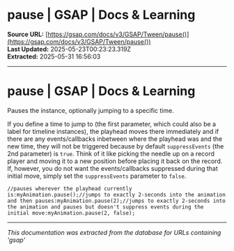 # pause | GSAP | Docs & Learning

**Source URL:** [https://gsap.com/docs/v3/GSAP/Tween/pause()](https://gsap.com/docs/v3/GSAP/Tween/pause())  
**Last Updated:** 2025-05-23T00:23:23.319Z  
**Extracted:** 2025-05-31 16:56:03

---

# pause | GSAP | Docs & Learning

Pauses the instance, optionally jumping to a specific time.

If you define a time to jump to (the first parameter, which could also be a label for timeline instances), the playhead moves there immediately and if there are any events/callbacks inbetween where the playhead was and the new time, they will not be triggered because by default `suppressEvents` (the 2nd parameter) is `true`. Think of it like picking the needle up on a record player and moving it to a new position before placing it back on the record. If, however, you do not want the events/callbacks suppressed during that initial move, simply set the `suppressEvents` parameter to `false`.

```
//pauses wherever the playhead currently is:myAnimation.pause();//jumps to exactly 2-seconds into the animation and then pauses:myAnimation.pause(2);//jumps to exactly 2-seconds into the animation and pauses but doesn't suppress events during the initial move:myAnimation.pause(2, false);
```

---

*This documentation was extracted from the database for URLs containing 'gsap'*
